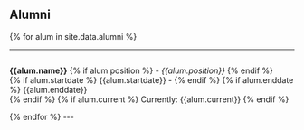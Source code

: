 
## Alumni


{% for alum in site.data.alumni %}
<hr>
<div id = "{{alum.name}}" style="padding-top: 60px; margin-top: -60px;">
<p><strong>{{alum.name}}</strong> {% if alum.position %} - <em>{{alum.position}}</em> {% endif %}<br>
{% if alum.startdate %} {{alum.startdate}} - {% endif %} {% if alum.enddate %} {{alum.enddate}} <br> {% endif %}
{% if alum.current %} Currently: {{alum.current}} {% endif %} </p>
</div> {% endfor %}
---
